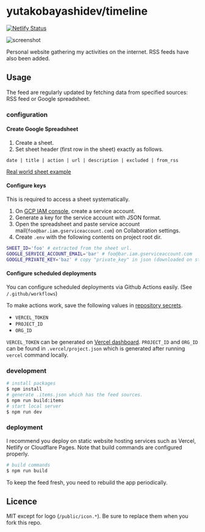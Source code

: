 # yutakobayashidev/timeline

[![Netlify Status](https://api.netlify.com/api/v1/badges/3ed31fcc-88a7-483a-b88d-e07f5acbce8c/deploy-status)](https://app.netlify.com/sites/yutakobayashi/deploys)

![screenshot](https://user-images.githubusercontent.com/34590683/110445555-959d5a80-8101-11eb-92f8-f9860bae4ac4.png)

Personal website gathering my activities on the internet. RSS feeds have also been added.

## Usage

The feed are regularly updated by fetching data from specified sources: RSS feed or Google spreadsheet.

### configuration

#### Create Google Spreadsheet

1. Create a sheet.
2. Set sheet header (first row in the sheet) exactly as follows.

```
date | title | action |	url | description | excluded | from_rss
```

[Real world sheet example](https://docs.google.com/spreadsheets/d/1xMmgneTK_yTE6q8fg-18uLKubh2HHvuV2BKksnWk69s/edit?usp=sharing)

#### Configure keys

This is required to access a sheet systematically.

1. On [GCP IAM console](https://console.cloud.google.com/iam-admin/iam), create a service account.
2. Generate a key for the service account with JSON format.
3. Open the spreadsheet and paste service account mail(`foo@bar.iam.gserviceaccount.com`) on Collaboration settings.
4. Create `.env` with the following contents on project root dir.

```bash
SHEET_ID='foo' # extracted from the sheet url.
GOOGLE_SERVICE_ACCOUNT_EMAIL='bar' # foo@bar.iam.gserviceaccount.com
GOOGLE_PRIVATE_KEY='baz' # copy "private_key" in json (downloaded on step.2)
```

#### Configure scheduled deployments

You can configure scheduled deployments via Github Actions easily. (See `/.github/workflows`)

To make actions work, save the following values in [repository secrets](https://docs.github.com/en/actions/reference/encrypted-secrets).

- `VERCEL_TOKEN`
- `PROJECT_ID`
- `ORG_ID`

`VERCEL_TOKEN` can be generated on [Vercel dashboard](https://vercel.com/account/tokens). `PROJECT_ID` and `ORG_ID` can be found in `.vercel/project.json` which is generated after running `vercel` command locally.

### development

```bash
# install packages
$ npm install
# generate .items.json which has the feed sources.
$ npm run build:items
# start local server
$ npm run dev
```

### deployment

I recommend you deploy on static website hosting services such as Vercel, Netlify or Cloudflare Pages. Note that build commands are configured properly.

```bash
# build commands
$ npm run build
```

To keep the feed fresh, you need to rebuild the app periodically.

## Licence

MIT except for logo (`/public/icon.*`). Be sure to replace them when you fork this repo.
